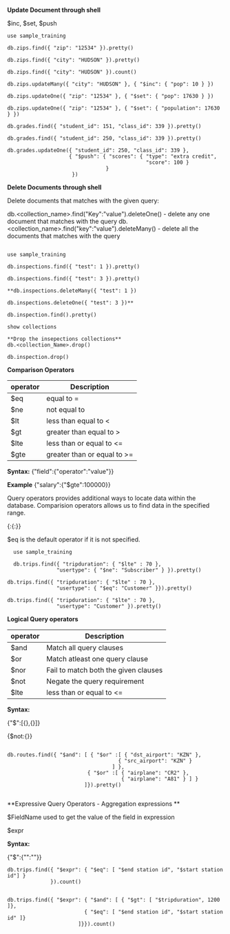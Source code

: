 


**Update Document through shell**

$inc, $set, $push

```mongo "mongodb+srv://<username>:<password>@<cluster>.mongodb.net/admin"
use sample_training

db.zips.find({ "zip": "12534" }).pretty()

db.zips.find({ "city": "HUDSON" }).pretty()

db.zips.find({ "city": "HUDSON" }).count()

db.zips.updateMany({ "city": "HUDSON" }, { "$inc": { "pop": 10 } })

db.zips.updateOne({ "zip": "12534" }, { "$set": { "pop": 17630 } })

db.zips.updateOne({ "zip": "12534" }, { "$set": { "population": 17630 } })

db.grades.find({ "student_id": 151, "class_id": 339 }).pretty()

db.grades.find({ "student_id": 250, "class_id": 339 }).pretty()

db.grades.updateOne({ "student_id": 250, "class_id": 339 },
                    { "$push": { "scores": { "type": "extra credit",
                                             "score": 100 }
                                }
                     })
```
                     
                     
**Delete Documents through shell**

Delete documents that matches with the given query:


db.<collection_name>.find("Key":"value").deleteOne() - delete any one document that matches with the query
db.<collection_name>.find("key":"value").deleteMany() - delete all the documents that matches with the query

```

use sample_training

db.inspections.find({ "test": 1 }).pretty()

db.inspections.find({ "test": 3 }).pretty()

**db.inspections.deleteMany({ "test": 1 })

db.inspections.deleteOne({ "test": 3 })**

db.inspection.find().pretty()

show collections

**Drop the insepections collections**
db.<collection_Name>.drop()

db.inspection.drop()
```

**Comparison Operators**

|operator|Description|
|--------|-----------|
|$eq|equal to =|
|$ne|not equal to| !=
|$lt|less than equal to <|
|$gt|greater than equal to >|
|$lte|less than or equal to <=|
|$gte|greater than or equal to >=|


**Syntax:**
{"field":{"operator":"value"}}

**Example**
{"salary":{"$gte":100000}}

Query operators provides additional ways to locate data within the database.
Comparision operators allows us to find data in the specified range.

{<field>:{<operator>:<value>}}
  
  $eq is the default operator if it is not specified.

```
  use sample_training
  
  db.trips.find({ "tripduration": { "$lte" : 70 },
                "usertype": { "$ne": "Subscriber" } }).pretty()

db.trips.find({ "tripduration": { "$lte" : 70 },
                "usertype": { "$eq": "Customer" }}).pretty()

db.trips.find({ "tripduration": { "$lte" : 70 },
                "usertype": "Customer" }).pretty()

```

**Logical Query operators**

|operator|Description|
|--------|-----------|
|$and|Match all query clauses|
|$or|Match atleast one query clause| 
|$nor|Fail to match both the given clauses|
|$not|Negate the query requirement|
|$lte|less than or equal to <=|


**Syntax:**

{"$<operator>":[{<clause1>},{<clause2>}]}
  
{$not:{<clause1>}}


```

db.routes.find({ "$and": [ { "$or" :[ { "dst_airport": "KZN" },
                                    { "src_airport": "KZN" }
                                  ] },
                          { "$or" :[ { "airplane": "CR2" },
                                     { "airplane": "A81" } ] }
                         ]}).pretty()


```

**Expressive Query Operators - Aggregation expressions **

$FieldName used to get the value of the field in expression

$expr

**Syntax:**

{"$<operator>":{"<field>":"<Value>"}}

```
db.trips.find({ "$expr": { "$eq": [ "$end station id", "$start station id"] }
              }).count()


db.trips.find({ "$expr": { "$and": [ { "$gt": [ "$tripduration", 1200 ]},
                         { "$eq": [ "$end station id", "$start station id" ]}
                       ]}}).count()
```



